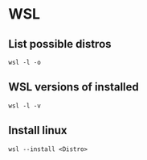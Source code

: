 # WSL

## List possible distros
```
wsl -l -o
```

## WSL versions of installed
```
wsl -l -v
```

## Install linux
```
wsl --install <Distro>
```

